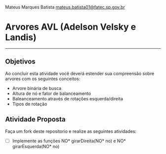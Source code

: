 Mateus Marques Batista mateus.batista01@fatec.sp.gov.br
# Arvores AVL (Adelson Velsky e Landis)
---

## Objetivos

Ao concluir esta atividade você deverá estender sua compreensão sobre arvores com os seguintes conceitos:
* Arvore binária de busca
* Altura de nó e fator de balanceamento
* Baleanceamento através de rotações esquerda/direita 
* Tipos de rotação


## Atividade Proposta

Faça um fork deste repositorio e realize as seguintes atividades: 

- [ ] Implemente as funções NO* girarDireita(NO* no) e NO* girarEsquerda(NO* no)
